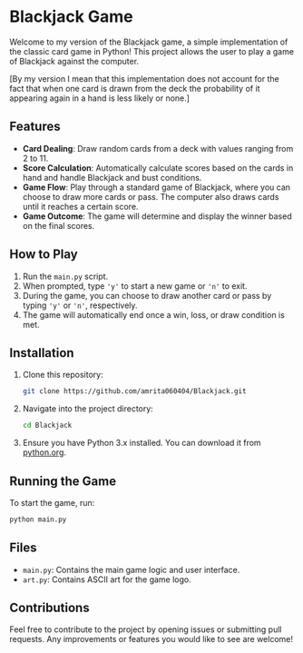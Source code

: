 # Blackjack Game

Welcome to my version of the Blackjack game, a simple implementation of the classic card game in Python! This project allows the user to play a game of Blackjack against the computer.

[By my version I mean that this implementation does not account for the fact that when one card is drawn from the deck the probability of it appearing again in a hand is less likely or none.]
## Features

- **Card Dealing**: Draw random cards from a deck with values ranging from 2 to 11.
- **Score Calculation**: Automatically calculate scores based on the cards in hand and handle Blackjack and bust conditions.
- **Game Flow**: Play through a standard game of Blackjack, where you can choose to draw more cards or pass. The computer also draws cards until it reaches a certain score.
- **Game Outcome**: The game will determine and display the winner based on the final scores.

## How to Play

1. Run the `main.py` script.
2. When prompted, type `'y'` to start a new game or `'n'` to exit.
3. During the game, you can choose to draw another card or pass by typing `'y'` or `'n'`, respectively.
4. The game will automatically end once a win, loss, or draw condition is met.

## Installation

1. Clone this repository:
   ```bash
   git clone https://github.com/amrita060404/Blackjack.git
   ```
2. Navigate into the project directory:
   ```bash
   cd Blackjack
   ```
3. Ensure you have Python 3.x installed. You can download it from [python.org](https://www.python.org/).

## Running the Game

To start the game, run:
```bash
python main.py
```

## Files

- `main.py`: Contains the main game logic and user interface.
- `art.py`: Contains ASCII art for the game logo.

## Contributions

Feel free to contribute to the project by opening issues or submitting pull requests. Any improvements or features you would like to see are welcome!
